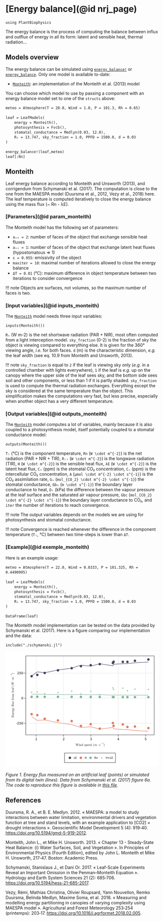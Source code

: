 # [Energy balance](@id nrj_page)

```@setup usepkg
using PlantBiophysics
```

The energy balance is the process of computing the balance between influx and outflux of energy in all its form: latent and sensible heat, thermal radiation...

## Models overview

The energy balance can be simulated using [`energy_balance!`](@ref) or [`energy_balance`](@ref). Only one model is available to-date:

- [`Monteith`](@ref): an implementation of the Monteith et al. (2013) model

You can choose which model to use by passing a component with an energy balance model set to one of the `structs` above:

```@example usepkg
meteo = Atmosphere(T = 20.0, Wind = 1.0, P = 101.3, Rh = 0.65)

leaf = LeafModels(
    energy = Monteith(),
    photosynthesis = Fvcb(),
    stomatal_conductance = Medlyn(0.03, 12.0),
    Rₛ = 13.747, sky_fraction = 1.0, PPFD = 1500.0, d = 0.03
)

energy_balance!(leaf,meteo)
leaf[:Rn]
```

## Monteith

Leaf energy balance according to Monteith and Unsworth (2013), and corrigendum from Schymanski et al. (2017). The computation is close to the one from the MAESPA model (Duursma et al., 2012, Vezy et al., 2018) here. The leaf temperature is computed iteratively to close
the energy balance using the mass flux (~ Rn - λE).

### [Parameters](@id param_monteith)

The Monteith model has the following set of parameters:

- `aₛₕ = 2`: number of faces of the object that exchange sensible heat fluxes
- `aₛᵥ = 1`: number of faces of the object that exchange latent heat fluxes (hypostomatous => 1)
- `ε = 0.955`: emissivity of the object
- `maxiter = 10`: maximal number of iterations allowed to close the energy balance
- `ΔT = 0.01` (°C): maximum difference in object temperature between two iterations to consider convergence

!!! note
    Objects are surfaces, not volumes, so the maximum number of faces is two.

### [Input variables](@id inputs_monteith)

The [`Monteith`](@ref) model needs three input variables:

```@example usepkg
inputs(Monteith())
```

`Rₛ` (W m-2) is the net shortwave radiation (PAR + NIR), most often computed from a light interception model. `sky_fraction` (0-2) is
the fraction of sky the object is viewing compared to everything else. It is given for the 360° viewing angle, *i.e.* for both faces. `d` (m) is the characteristic dimension, *e.g.* the leaf width (see eq. 10.9 from Monteith and Unsworth, 2013).

!!! note
    `sky_fraction` is equal to `2` if the leaf is viewing sky only (*e.g.* in a controlled chamber with lights everywhere), `1` if the leaf is *e.g.* up on the canopy where the upper side of the leaf sees sky, and the bottom side sees soil and other components, or less than 1 if it is partly shaded. `sky_fraction` is used to compute the thermal radiation exchanges. Everything except the sky is considered at the same temperature than the object. This simplification makes the computations very fast, but less precise, especially when another object has a very different temperature.

### [Output variables](@id outputs_monteith)

The [`Monteith`](@ref) model computes a lot of variables, mainly because it is also coupled to a photosynthesis model, itself potentially coupled to a stomatal conductance model:

```@example usepkg
outputs(Monteith())
```

`Tₗ` (°C) is the component temperature, `Rn` (``W \cdot m^{-2}``) is the net radiation (PAR + NIR + TIR), `Rₗₗ` (``W \cdot m^{-2}``) is the longwave radiation (TIR), `H` (``W \cdot m^{-2}``) is the sensible heat flux, `λE` (``W \cdot m^{-2}``) is the latent heat flux, `Cₛ` (ppm) is the stomatal CO₂ concentration, `Cᵢ` (ppm) is the intercellular CO₂ concentration, `A` (``μmol \cdot m^{-2} \cdot s^{-1}``) is the CO₂ assimilation rate, `Gₛ` (``mol_{CO_2} \cdot m^{-2} \cdot s^{-1}``) the stomatal conductance, `Gbₕ` (``m \cdot s^{-1}``) the boundary layer conductance to heat, `Dₗ` (kPa) the difference between the vapour pressure at the leaf surface and the saturated air vapour pressure, `Gbc` (``mol_{CO_2} \cdot m^{-2} \cdot s^{-1}``) the boundary layer conductance to CO₂, and `iter` the number of iterations to reach convergence.

!!! note
    The output variables depends on the models we are using for photosynthesis and stomatal conductance.

!!! note
    Convergence is reached whenever the difference in the component temperature (`Tₗ`, °C) between two time-steps is lower than `ΔT`.

### [Example](@id exemple_monteith)

Here is an example usage:

```@example usepkg
meteo = Atmosphere(T = 22.0, Wind = 0.8333, P = 101.325, Rh = 0.4490995)

leaf = LeafModels(
    energy = Monteith(),
    photosynthesis = Fvcb(),
    stomatal_conductance = Medlyn(0.03, 12.0),
    Rₛ = 13.747, sky_fraction = 1.0, PPFD = 1500.0, d = 0.03
)

DataFrame(leaf)
```

The Monteith model implementation can be tested on the data provided by Schymanski et al. (2017). Here is a figure comparing our implementation and the data:

```@setup schymanskifig6a
include("./schymanski.jl")
```

![](./schymanski_et_al_2017_6a.svg)

*Figure 1. Energy flux measured on an artificial leaf (points) or simulated from its digital twin (lines). Data from Schymanski et al. (2017) figure 6a. The code to reproduce this figure is available in [this file](./schymanski.jl).*

## References

Duursma, R. A., et B. E. Medlyn. 2012. « MAESPA: a model to study interactions between water limitation, environmental drivers and vegetation function at tree and stand levels, with an example application to [CO2] × drought interactions ». Geoscientific Model Development 5 (4): 919‑40. <https://doi.org/10.5194/gmd-5-919-2012>.

Monteith, John L., et Mike H. Unsworth. 2013. « Chapter 13 - Steady-State Heat Balance: (i) Water Surfaces, Soil, and Vegetation ». In Principles of Environmental Physics (Fourth Edition), edited by John L. Monteith et Mike H. Unsworth, 217‑47. Boston: Academic Press.

Schymanski, Stanislaus J., et Dani Or. 2017. « Leaf-Scale Experiments Reveal an Important Omission in the Penman–Monteith Equation ». Hydrology and Earth System Sciences 21 (2): 685‑706. <https://doi.org/10.5194/hess-21-685-2017>.

Vezy, Rémi, Mathias Christina, Olivier Roupsard, Yann Nouvellon, Remko Duursma, Belinda Medlyn, Maxime Soma, et al. 2018. « Measuring and modelling energy partitioning in canopies of varying complexity using MAESPA model ». Agricultural and Forest Meteorology 253‑254 (printemps): 203‑17. <https://doi.org/10.1016/j.agrformet.2018.02.005>.
